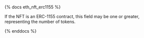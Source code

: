 {% docs eth_nft_erc1155 %}

If the NFT is an ERC-1155 contract, this field may be one or greater, representing the number of tokens.

{% enddocs %}